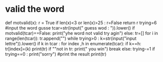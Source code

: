 # valid the word 
def  motvalid(x):
    r = True
    if len(x)<3 or len(x)>25 :
        r=False
    return r
trying=6
#input the word gusse
tcar=str(input(" guess wod : ")).lower()
if motvalid(tcar)==False:
    print("yhe word not valid try agin")
else:
 tr=[]
for i in range(len(tcar)):
    tr.append("")
while trying>0 :
    k=str(input("input lettre")).lower()
    if k in tcar :
        for index ,h in enumerate(tcar):
           if k==h:
               tr[index]=(k)
               print(tr)
        if  ""not in tr:
            print(" you win")
            break
    else:
        trying-=1
    if trying==0 :
        print("sorry")
#print the result 
print(tr)
        
